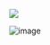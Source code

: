 ![](https://komarev.com/ghpvc/?username=V4mqogh&color=bbcdcf)


![image](https://github.com/user-attachments/assets/dce67325-716d-495c-835c-539a5c0e0a61)





<!---
V4mqogh/V4mqogh is a ✨ special ✨ repository because its `README.md` (this file) appears on your GitHub profile.
You can click the Preview link to take a look at your changes.
--->
